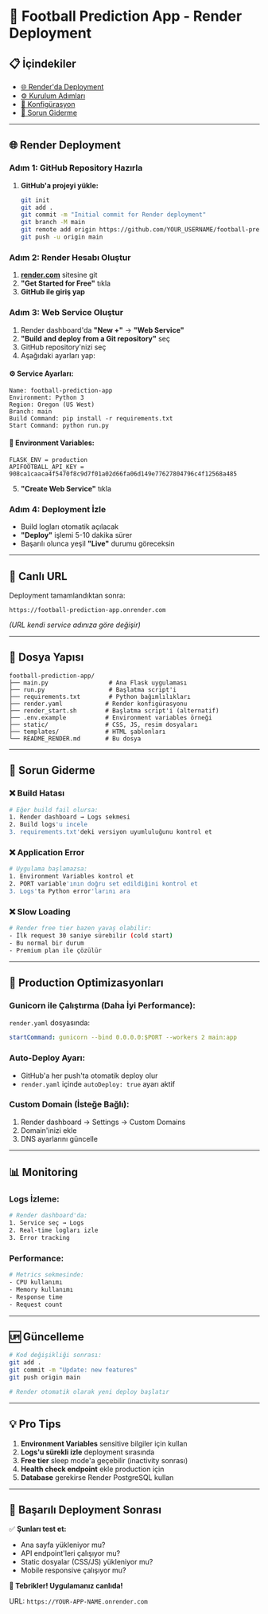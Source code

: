 # 🚀 Football Prediction App - Render Deployment

## 📋 İçindekiler
- [🌐 Render'da Deployment](#render-deployment)
- [⚙️ Kurulum Adımları](#kurulum-adımları)
- [🔧 Konfigürasyon](#konfigürasyon)
- [🐛 Sorun Giderme](#sorun-giderme)

---

## 🌐 Render Deployment

### **Adım 1: GitHub Repository Hazırla**

1. **GitHub'a projeyi yükle:**
   ```bash
   git init
   git add .
   git commit -m "Initial commit for Render deployment"
   git branch -M main
   git remote add origin https://github.com/YOUR_USERNAME/football-prediction-app.git
   git push -u origin main
   ```

### **Adım 2: Render Hesabı Oluştur**

1. **[render.com](https://render.com)** sitesine git
2. **"Get Started for Free"** tıkla
3. **GitHub ile giriş yap**

### **Adım 3: Web Service Oluştur**

1. Render dashboard'da **"New +"** → **"Web Service"**
2. **"Build and deploy from a Git repository"** seç
3. GitHub repository'nizi seç
4. Aşağıdaki ayarları yap:

#### **⚙️ Service Ayarları:**
```
Name: football-prediction-app
Environment: Python 3
Region: Oregon (US West)
Branch: main
Build Command: pip install -r requirements.txt
Start Command: python run.py
```

#### **🔧 Environment Variables:**
```
FLASK_ENV = production
APIFOOTBALL_API_KEY = 908ca1caaca4f5470f8c9d7f01a02d66fa06d149e77627804796c4f12568a485
```

5. **"Create Web Service"** tıkla

### **Adım 4: Deployment İzle**

- Build logları otomatik açılacak
- **"Deploy"** işlemi 5-10 dakika sürer
- Başarılı olunca yeşil **"Live"** durumu göreceksin

---

## 🔗 **Canlı URL**

Deployment tamamlandıktan sonra:
```
https://football-prediction-app.onrender.com
```
*(URL kendi service adınıza göre değişir)*

---

## 📁 **Dosya Yapısı**

```
football-prediction-app/
├── main.py                 # Ana Flask uygulaması
├── run.py                  # Başlatma script'i
├── requirements.txt        # Python bağımlılıkları
├── render.yaml            # Render konfigürasyonu
├── render_start.sh        # Başlatma script'i (alternatif)
├── .env.example           # Environment variables örneği
├── static/                # CSS, JS, resim dosyaları
├── templates/             # HTML şablonları
└── README_RENDER.md       # Bu dosya
```

---

## 🐛 **Sorun Giderme**

### **❌ Build Hatası**
```bash
# Eğer build fail olursa:
1. Render dashboard → Logs sekmesi
2. Build logs'u incele
3. requirements.txt'deki versiyon uyumluluğunu kontrol et
```

### **❌ Application Error**
```bash
# Uygulama başlamazsa:
1. Environment Variables kontrol et
2. PORT variable'ının doğru set edildiğini kontrol et
3. Logs'ta Python error'larını ara
```

### **❌ Slow Loading**
```bash
# Render free tier bazen yavaş olabilir:
- İlk request 30 saniye sürebilir (cold start)
- Bu normal bir durum
- Premium plan ile çözülür
```

---

## 🔧 **Production Optimizasyonları**

### **Gunicorn ile Çalıştırma (Daha İyi Performance):**

`render.yaml` dosyasında:
```yaml
startCommand: gunicorn --bind 0.0.0.0:$PORT --workers 2 main:app
```

### **Auto-Deploy Ayarı:**
- GitHub'a her push'ta otomatik deploy olur
- `render.yaml` içinde `autoDeploy: true` ayarı aktif

### **Custom Domain (İsteğe Bağlı):**
1. Render dashboard → Settings → Custom Domains
2. Domain'inizi ekle
3. DNS ayarlarını güncelle

---

## 📊 **Monitoring**

### **Logs İzleme:**
```bash
# Render dashboard'da:
1. Service seç → Logs
2. Real-time logları izle
3. Error tracking
```

### **Performance:**
```bash
# Metrics sekmesinde:
- CPU kullanımı
- Memory kullanımı  
- Response time
- Request count
```

---

## 🆙 **Güncelleme**

```bash
# Kod değişikliği sonrası:
git add .
git commit -m "Update: new features"
git push origin main

# Render otomatik olarak yeni deploy başlatır
```

---

## 💡 **Pro Tips**

1. **Environment Variables** sensitive bilgiler için kullan
2. **Logs'u sürekli izle** deployment sırasında
3. **Free tier** sleep mode'a geçebilir (inactivity sonrası)
4. **Health check endpoint** ekle production için
5. **Database** gerekirse Render PostgreSQL kullan

---

## 🎯 **Başarılı Deployment Sonrası**

✅ **Şunları test et:**
- Ana sayfa yükleniyor mu?
- API endpoint'leri çalışıyor mu?
- Static dosyalar (CSS/JS) yükleniyor mu?
- Mobile responsive çalışıyor mu?

**🎉 Tebrikler! Uygulamanız canlıda!**

URL: `https://YOUR-APP-NAME.onrender.com`